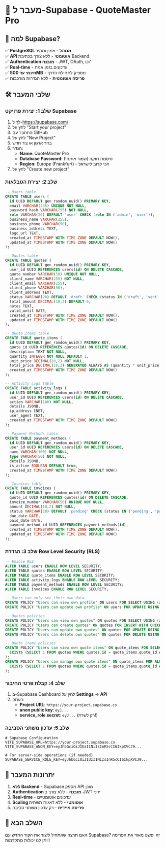 # 🚀 מעבר ל-Supabase - QuoteMaster Pro

## 🎯 למה Supabase?

✅ **PostgreSQL מנוהל** - אמין ומהיר  
✅ **API אוטומטי** - ללא צורך בכתיבת Backend  
✅ **Authentication מובנה** - JWT, OAuth, וכו'  
✅ **Real-time** - עדכונים בזמן אמת  
✅ **חינמי עד 500MB** - מספיק לתחילת הדרך  
✅ **פריסה אוטומטית** - ללא הגדרות מורכבות  

## 🛠️ שלבי המעבר

### שלב 1: יצירת פרויקט Supabase

1. לך ל-https://supabase.com/
2. לחץ על "Start your project"
3. התחבר עם GitHub
4. לחץ על "New Project"
5. בחר ארגון או צור חדש
6. הגדר:
   - **Name**: QuoteMaster Pro
   - **Database Password**: סיסמה חזקה (שמור אותה!)
   - **Region**: Europe (Frankfurt) - הכי קרוב לישראל
7. לחץ על "Create new project"

### שלב 2: יצירת הטבלאות

```sql
-- Users table
CREATE TABLE users (
  id UUID DEFAULT gen_random_uuid() PRIMARY KEY,
  email VARCHAR(255) UNIQUE NOT NULL,
  password_hash VARCHAR(255) NOT NULL,
  role VARCHAR(20) DEFAULT 'user' CHECK (role IN ('admin', 'user')),
  business_name VARCHAR(255),
  business_phone VARCHAR(50),
  business_address TEXT,
  logo_url TEXT,
  created_at TIMESTAMP WITH TIME ZONE DEFAULT NOW(),
  updated_at TIMESTAMP WITH TIME ZONE DEFAULT NOW()
);

-- Quotes table
CREATE TABLE quotes (
  id UUID DEFAULT gen_random_uuid() PRIMARY KEY,
  user_id UUID REFERENCES users(id) ON DELETE CASCADE,
  quote_number VARCHAR(50) UNIQUE NOT NULL,
  client_name VARCHAR(255) NOT NULL,
  client_email VARCHAR(255),
  client_phone VARCHAR(50),
  client_address TEXT,
  status VARCHAR(20) DEFAULT 'draft' CHECK (status IN ('draft', 'sent', 'approved', 'rejected')),
  total_amount DECIMAL(10,2) DEFAULT 0,
  notes TEXT,
  valid_until DATE,
  created_at TIMESTAMP WITH TIME ZONE DEFAULT NOW(),
  updated_at TIMESTAMP WITH TIME ZONE DEFAULT NOW()
);

-- Quote Items table
CREATE TABLE quote_items (
  id UUID DEFAULT gen_random_uuid() PRIMARY KEY,
  quote_id UUID REFERENCES quotes(id) ON DELETE CASCADE,
  description TEXT NOT NULL,
  quantity INTEGER NOT NULL DEFAULT 1,
  unit_price DECIMAL(10,2) NOT NULL,
  total_price DECIMAL(10,2) GENERATED ALWAYS AS (quantity * unit_price) STORED,
  created_at TIMESTAMP WITH TIME ZONE DEFAULT NOW()
);

-- Activity Logs table
CREATE TABLE activity_logs (
  id UUID DEFAULT gen_random_uuid() PRIMARY KEY,
  user_id UUID REFERENCES users(id) ON DELETE CASCADE,
  action VARCHAR(100) NOT NULL,
  details JSONB,
  ip_address INET,
  user_agent TEXT,
  created_at TIMESTAMP WITH TIME ZONE DEFAULT NOW()
);

-- Payment Methods table
CREATE TABLE payment_methods (
  id UUID DEFAULT gen_random_uuid() PRIMARY KEY,
  user_id UUID REFERENCES users(id) ON DELETE CASCADE,
  name VARCHAR(100) NOT NULL,
  type VARCHAR(50) NOT NULL,
  details JSONB,
  is_active BOOLEAN DEFAULT true,
  created_at TIMESTAMP WITH TIME ZONE DEFAULT NOW()
);

-- Invoices table
CREATE TABLE invoices (
  id UUID DEFAULT gen_random_uuid() PRIMARY KEY,
  quote_id UUID REFERENCES quotes(id) ON DELETE CASCADE,
  invoice_number VARCHAR(50) UNIQUE NOT NULL,
  amount DECIMAL(10,2) NOT NULL,
  status VARCHAR(20) DEFAULT 'pending' CHECK (status IN ('pending', 'paid', 'overdue', 'cancelled')),
  due_date DATE,
  paid_date DATE,
  payment_method_id UUID REFERENCES payment_methods(id),
  created_at TIMESTAMP WITH TIME ZONE DEFAULT NOW(),
  updated_at TIMESTAMP WITH TIME ZONE DEFAULT NOW()
);
```

### שלב 3: הגדרת Row Level Security (RLS)

```sql
-- Enable RLS
ALTER TABLE users ENABLE ROW LEVEL SECURITY;
ALTER TABLE quotes ENABLE ROW LEVEL SECURITY;
ALTER TABLE quote_items ENABLE ROW LEVEL SECURITY;
ALTER TABLE activity_logs ENABLE ROW LEVEL SECURITY;
ALTER TABLE payment_methods ENABLE ROW LEVEL SECURITY;
ALTER TABLE invoices ENABLE ROW LEVEL SECURITY;

-- Users can only see their own data
CREATE POLICY "Users can view own profile" ON users FOR SELECT USING (auth.uid() = id);
CREATE POLICY "Users can update own profile" ON users FOR UPDATE USING (auth.uid() = id);

-- Quotes policies
CREATE POLICY "Users can view own quotes" ON quotes FOR SELECT USING (auth.uid() = user_id);
CREATE POLICY "Users can create quotes" ON quotes FOR INSERT WITH CHECK (auth.uid() = user_id);
CREATE POLICY "Users can update own quotes" ON quotes FOR UPDATE USING (auth.uid() = user_id);
CREATE POLICY "Users can delete own quotes" ON quotes FOR DELETE USING (auth.uid() = user_id);

-- Quote items policies
CREATE POLICY "Users can view own quote items" ON quote_items FOR SELECT USING (
  EXISTS (SELECT 1 FROM quotes WHERE quotes.id = quote_items.quote_id AND quotes.user_id = auth.uid())
);
CREATE POLICY "Users can manage own quote items" ON quote_items FOR ALL USING (
  EXISTS (SELECT 1 FROM quotes WHERE quotes.id = quote_items.quote_id AND quotes.user_id = auth.uid())
);
```

### שלב 4: קבלת פרטי החיבור

1. ב-Supabase Dashboard לחץ על **Settings** → **API**
2. העתק:
   - **Project URL**: `https://your-project.supabase.co`
   - **anon public key**: `eyJ...`
   - **service_role secret**: `eyJ...` (רק לשרת!)

### שלב 5: עדכון משתני הסביבה

```env
# Supabase Configuration
VITE_SUPABASE_URL=https://your-project.supabase.co
VITE_SUPABASE_ANON_KEY=eyJhbGciOiJIUzI1NiIsInR5cCI6IkpXVCJ9...

# For server-side operations (if needed)
SUPABASE_SERVICE_ROLE_KEY=eyJhbGciOiJIUzI1NiIsInR5cCI6IkpXVCJ9...
```

## 🎉 יתרונות המעבר

1. **ללא Backend** - Supabase מספק API מוכן
2. **Authentication מובנה** - ללא צורך ב-JWT ידני
3. **Real-time** - עדכונים אוטומטיים
4. **Scaling אוטומטי** - ללא דאגות תשתית
5. **פריסה מיידית** - רק עדכון משתני סביבה

## 🚀 השלב הבא

האם תרצה שאתחיל ליצור את הקוד החדש עם Supabase?
זה יפשט מאוד את הפריסה ויתן לנו יכולות מתקדמות!

